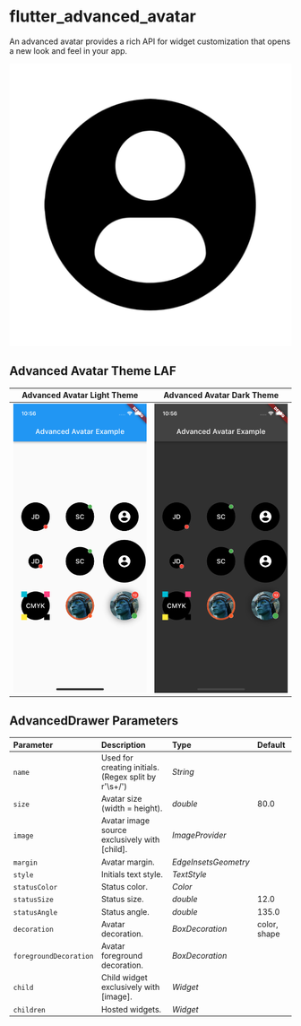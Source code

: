 # flutter_advanced_avatar

An advanced avatar provides a rich API for widget customization that opens a new look and feel in your app.

![APP_ICON](./APP_ICON.png)

## Advanced Avatar Theme LAF
| Advanced Avatar Light Theme | Advanced Avatar Dark Theme |
|:-:|:-:|
| ![PREVIEW_LIGHT](./PREVIEW_LIGHT.png) | ![PREVIEW_DARK](./PREVIEW_DARK.png) |

## AdvancedDrawer Parameters
|Parameter|Description|Type|Default|
|:--------|:----------|:---|:------|
|`name`| Used for creating initials. (Regex split by r'\s+\/')|*String*||
|`size`| Avatar size (width = height).|*double*|80.0|
|`image`| Avatar image source exclusively with [child].|*ImageProvider*||
|`margin`| Avatar margin.|*EdgeInsetsGeometry*||
|`style`| Initials text style.|*TextStyle*||
|`statusColor`| Status color.|*Color*||
|`statusSize`| Status size.|*double*|12.0|
|`statusAngle`| Status angle.|*double*|135.0|
|`decoration`| Avatar decoration.|*BoxDecoration*|color, shape|
|`foregroundDecoration`| Avatar foreground decoration.|*BoxDecoration*||
|`child`| Child widget exclusively with [image].|*Widget*||
|`children`| Hosted widgets.|*Widget*||